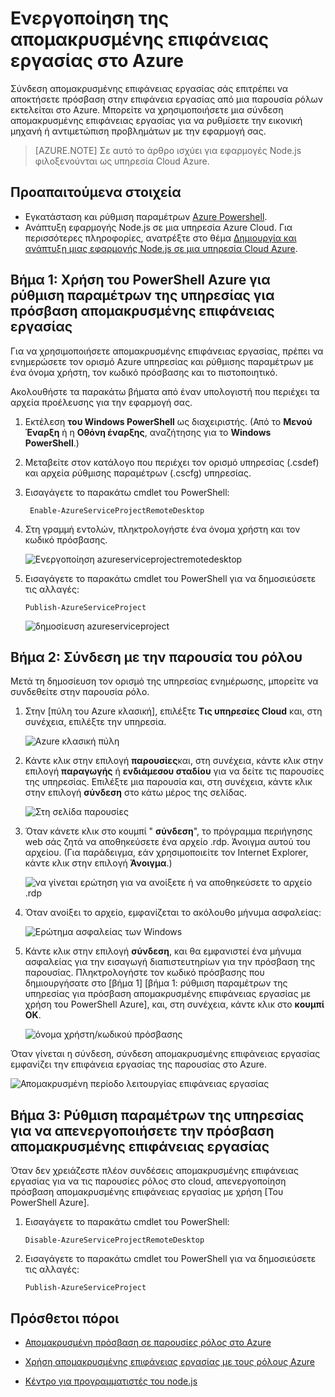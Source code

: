 <properties 
    pageTitle="Ενεργοποίηση της απομακρυσμένης επιφάνειας εργασίας για τις υπηρεσίες cloud (Node.js)" 
    description="Μάθετε πώς μπορείτε να ενεργοποιήσετε την πρόσβαση απομακρυσμένης επιφάνειας εργασίας για τις εικονικές μηχανές που φιλοξενεί την εφαρμογή του Azure Node.js." 
    services="cloud-services" 
    documentationCenter="nodejs" 
    authors="rmcmurray" 
    manager="wpickett" 
    editor=""/>

<tags 
    ms.service="cloud-services" 
    ms.workload="tbd" 
    ms.tgt_pltfrm="na" 
    ms.devlang="nodejs" 
    ms.topic="article" 
    ms.date="08/11/2016" 
    ms.author="robmcm"/>

# <a name="enabling-remote-desktop-in-azure"></a>Ενεργοποίηση της απομακρυσμένης επιφάνειας εργασίας στο Azure

Σύνδεση απομακρυσμένης επιφάνειας εργασίας σάς επιτρέπει να αποκτήσετε πρόσβαση στην επιφάνεια εργασίας από μια παρουσία ρόλων εκτελείται στο Azure. Μπορείτε να χρησιμοποιήσετε μια σύνδεση απομακρυσμένης επιφάνειας εργασίας για να ρυθμίσετε την εικονική μηχανή ή αντιμετώπιση προβλημάτων με την εφαρμογή σας.

> [AZURE.NOTE] Σε αυτό το άρθρο ισχύει για εφαρμογές Node.js φιλοξενούνται ως υπηρεσία Cloud Azure.


## <a name="prerequisites"></a>Προαπαιτούμενα στοιχεία

- Εγκατάσταση και ρύθμιση παραμέτρων [Azure Powershell](../powershell-install-configure.md).
- Ανάπτυξη εφαρμογής Node.js σε μια υπηρεσία Azure Cloud. Για περισσότερες πληροφορίες, ανατρέξτε στο θέμα [Δημιουργία και ανάπτυξη μιας εφαρμογής Node.js σε μια υπηρεσία Cloud Azure](cloud-services-nodejs-develop-deploy-app.md).


## <a name="step-1-use-azure-powershell-to-configure-the-service-for-remote-desktop-access"></a>Βήμα 1: Χρήση του PowerShell Azure για ρύθμιση παραμέτρων της υπηρεσίας για πρόσβαση απομακρυσμένης επιφάνειας εργασίας

Για να χρησιμοποιήσετε απομακρυσμένης επιφάνειας εργασίας, πρέπει να ενημερώσετε τον ορισμό Azure υπηρεσίας και ρύθμισης παραμέτρων με ένα όνομα χρήστη, τον κωδικό πρόσβασης και το πιστοποιητικό. 

Ακολουθήστε τα παρακάτω βήματα από έναν υπολογιστή που περιέχει τα αρχεία προέλευσης για την εφαρμογή σας.

1. Εκτέλεση **του Windows PowerShell** ως διαχειριστής. (Από το **Μενού Έναρξη** ή η **Οθόνη έναρξης**, αναζήτησης για το **Windows PowerShell**.)

2.  Μεταβείτε στον κατάλογο που περιέχει τον ορισμό υπηρεσίας (.csdef) και αρχεία ρύθμισης παραμέτρων (.cscfg) υπηρεσίας.

3. Εισαγάγετε το παρακάτω cmdlet του PowerShell:

        Enable-AzureServiceProjectRemoteDesktop

4. Στη γραμμή εντολών, πληκτρολογήστε ένα όνομα χρήστη και τον κωδικό πρόσβασης.

    ![Ενεργοποίηση azureserviceprojectremotedesktop][enable-rdp]

3.  Εισαγάγετε το παρακάτω cmdlet του PowerShell για να δημοσιεύσετε τις αλλαγές:

        Publish-AzureServiceProject

    ![δημοσίευση azureserviceproject][publish-project]

## <a name="step-2-connect-to-the-role-instance"></a>Βήμα 2: Σύνδεση με την παρουσία του ρόλου

Μετά τη δημοσίευση τον ορισμό της υπηρεσίας ενημέρωσης, μπορείτε να συνδεθείτε στην παρουσία ρόλο.

1.  Στην [πύλη του Azure κλασική], επιλέξτε **Τις υπηρεσίες Cloud** και, στη συνέχεια, επιλέξτε την υπηρεσία.

    ![Azure κλασική πύλη][cloud-services]

2.  Κάντε κλικ στην επιλογή **παρουσίες**και, στη συνέχεια, κάντε κλικ στην επιλογή **παραγωγής** ή **ενδιάμεσου σταδίου** για να δείτε τις παρουσίες της υπηρεσίας. Επιλέξτε μια παρουσία και, στη συνέχεια, κάντε κλικ στην επιλογή **σύνδεση** στο κάτω μέρος της σελίδας.

    ![Στη σελίδα παρουσίες][3]

2.  Όταν κάνετε κλικ στο κουμπί " **σύνδεση**", το πρόγραμμα περιήγησης web σάς ζητά να αποθηκεύσετε ένα αρχείο .rdp. Άνοιγμα αυτού του αρχείου. (Για παράδειγμα, εάν χρησιμοποιείτε τον Internet Explorer, κάντε κλικ στην επιλογή **Άνοιγμα**.)

    ![να γίνεται ερώτηση για να ανοίξετε ή να αποθηκεύσετε το αρχείο .rdp][4]

3.  Όταν ανοίξει το αρχείο, εμφανίζεται το ακόλουθο μήνυμα ασφαλείας:

    ![Ερώτημα ασφαλείας των Windows][5]

4.  Κάντε κλικ στην επιλογή **σύνδεση**, και θα εμφανιστεί ένα μήνυμα ασφαλείας για την εισαγωγή διαπιστευτηρίων για την πρόσβαση της παρουσίας. Πληκτρολογήστε τον κωδικό πρόσβασης που δημιουργήσατε στο [βήμα 1] [βήμα 1: ρύθμιση παραμέτρων της υπηρεσίας για πρόσβαση απομακρυσμένης επιφάνειας εργασίας με χρήση του PowerShell Azure], και, στη συνέχεια, κάντε κλικ στο **κουμπί OK**.

    ![όνομα χρήστη/κωδικού πρόσβασης][6]

Όταν γίνεται η σύνδεση, σύνδεση απομακρυσμένης επιφάνειας εργασίας εμφανίζει την επιφάνεια εργασίας της παρουσίας στο Azure. 

![Απομακρυσμένη περίοδο λειτουργίας επιφάνειας εργασίας][7]

## <a name="step-3-configure-the-service-to-disable-remote-desktop-access"></a>Βήμα 3: Ρύθμιση παραμέτρων της υπηρεσίας για να απενεργοποιήσετε την πρόσβαση απομακρυσμένης επιφάνειας εργασίας 

Όταν δεν χρειάζεστε πλέον συνδέσεις απομακρυσμένης επιφάνειας εργασίας για να τις παρουσίες ρόλος στο cloud, απενεργοποίηση πρόσβαση απομακρυσμένης επιφάνειας εργασίας με χρήση [Του PowerShell Azure].

1.  Εισαγάγετε το παρακάτω cmdlet του PowerShell:

        Disable-AzureServiceProjectRemoteDesktop

2.  Εισαγάγετε το παρακάτω cmdlet του PowerShell για να δημοσιεύσετε τις αλλαγές:

        Publish-AzureServiceProject

## <a name="additional-resources"></a>Πρόσθετοι πόροι

- [Απομακρυσμένη πρόσβαση σε παρουσίες ρόλος στο Azure] 
- [Χρήση απομακρυσμένης επιφάνειας εργασίας με τους ρόλους Azure]
- [Κέντρο για προγραμματιστές του node.js](/develop/nodejs/)

  [Azure PowerShell]: http://go.microsoft.com/?linkid=9790229&clcid=0x409

[Azure κλασική πύλη]: http://manage.windowsazure.com
[publish-project]: ./media/cloud-services-nodejs-enable-remote-desktop/publish-rdp.png
[enable-rdp]: ./media/cloud-services-nodejs-enable-remote-desktop/enable-rdp.png
[cloud-services]: ./media/cloud-services-nodejs-enable-remote-desktop/cloud-services-remote.png
[3]: ./media/cloud-services-nodejs-enable-remote-desktop/cloud-service-instance.png
[4]: ./media/cloud-services-nodejs-enable-remote-desktop/rdp-open.png
[5]: ./media/cloud-services-nodejs-enable-remote-desktop/remote-desktop-12.png
[6]: ./media/cloud-services-nodejs-enable-remote-desktop/remote-desktop-13.png
[7]: ./media/cloud-services-nodejs-enable-remote-desktop/remote-desktop-14.png
  
[Απομακρυσμένη πρόσβαση σε παρουσίες ρόλος στο Azure]: http://msdn.microsoft.com/library/windowsazure/hh124107.aspx
[Χρήση απομακρυσμένης επιφάνειας εργασίας με τους ρόλους Azure]: http://msdn.microsoft.com/library/windowsazure/gg443832.aspx
 